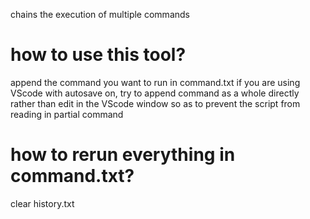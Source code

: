 chains the execution of multiple commands

# how to use this tool? 
append the command you want to run in command.txt
if you are using VScode with autosave on, try to append command as a whole directly rather than edit in the VScode window so as to prevent the script from reading in partial command


# how to rerun everything in command.txt? 
clear history.txt
